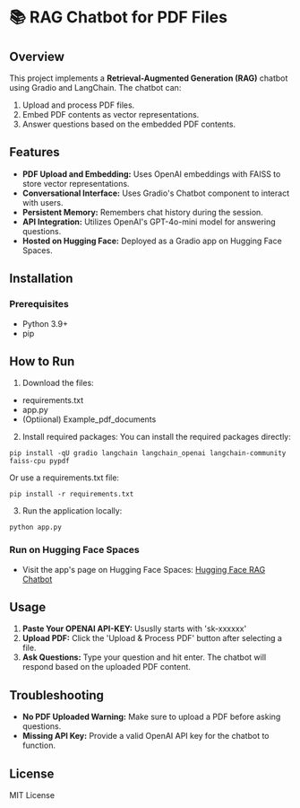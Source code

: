 
# 📚 RAG Chatbot for PDF Files

## Overview
This project implements a **Retrieval-Augmented Generation (RAG)** chatbot using Gradio and LangChain. The chatbot can:

1. Upload and process PDF files.
2. Embed PDF contents as vector representations.
3. Answer questions based on the embedded PDF contents.

## Features
- **PDF Upload and Embedding:** Uses OpenAI embeddings with FAISS to store vector representations.
- **Conversational Interface:** Uses Gradio's Chatbot component to interact with users.
- **Persistent Memory:** Remembers chat history during the session.
- **API Integration:** Utilizes OpenAI's GPT-4o-mini model for answering questions.
- **Hosted on Hugging Face:** Deployed as a Gradio app on Hugging Face Spaces.

## Installation
### Prerequisites
- Python 3.9+
- pip

## How to Run
1. Download the files:
- requirements.txt
- app.py
- (Optiional) Example_pdf_documents

2. Install required packages:
You can install the required packages directly:
```
pip install -qU gradio langchain langchain_openai langchain-community faiss-cpu pypdf 
```

Or use a requirements.txt file:
```
pip install -r requirements.txt
```

3. Run the application locally:
```
python app.py
```

### Run on Hugging Face Spaces
- Visit the app's page on Hugging Face Spaces: [Hugging Face RAG Chatbot](https://huggingface.co/spaces/cycbetterthanyesterday/RAG-Based_PDF_summarizer)

## Usage
1. **Paste Your OPENAI API-KEY:** Ususlly starts with 'sk-xxxxxx'
2. **Upload PDF:** Click the 'Upload & Process PDF' button after selecting a file.
3. **Ask Questions:** Type your question and hit enter. The chatbot will respond based on the uploaded PDF content.

## Troubleshooting
- **No PDF Uploaded Warning:** Make sure to upload a PDF before asking questions.
- **Missing API Key:** Provide a valid OpenAI API key for the chatbot to function.

## License
MIT License

